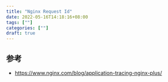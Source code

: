 ```yaml
---
title: "Nginx Request Id"
date: 2022-05-16T14:18:16+08:00
tags: [""]
categories: [""]
draft: true
---
```


## 参考

- https://www.nginx.com/blog/application-tracing-nginx-plus/
